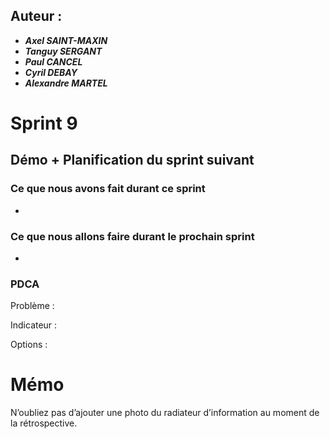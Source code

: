 ## Auteur :
- ***Axel SAINT-MAXIN***
- ***Tanguy SERGANT***
- ***Paul CANCEL***
- ***Cyril DEBAY***
- ***Alexandre MARTEL***

# Sprint 9

## Démo + Planification du sprint suivant

### Ce que nous avons fait durant ce sprint
- 

### Ce que nous allons faire durant le prochain sprint
- 

### PDCA

Problème : 


Indicateur :


Options :


# Mémo
N’oubliez pas d’ajouter une photo du radiateur d’information au moment de la rétrospective.



